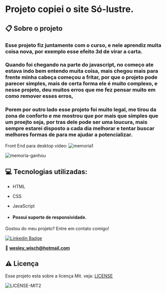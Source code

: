 # Projeto copiei o site Só-lustre.

  ## 📋 Sobre o projeto

### Esse projeto fiz juntamente com o curso, e nele aprendiz muita coisa nova, por exemplo esse efeito 3d de virar a carta.
### Quando foi chegando na parte do javascript, no começo ate estava indo bem entendo muita coisa, mais chegou mais para frente minha cabeça começou a fritar, por que o projeto pode parecer simples, mais de certa forma ele é muito complexo, e nesse projeto, deu muitos erros que me fez pensar muito em como remover esses erros,

### Porem por outro lado esse projeto foi muito legal, me tirou da zona de conforto e me mostrou que por mais que simples que um proejto seja, por tras dele pode ser uma loucura, mais sempre estarei disposto a cada dia melhorar e tentar buscar melhores formas de para me ajudar a potencializar.

  
Front End para desktop vídeo:
![memoria1](https://user-images.githubusercontent.com/79159487/116447556-1e916200-a826-11eb-901b-5a1920413531.gif)

![memoria-ganhou](https://user-images.githubusercontent.com/79159487/116447568-218c5280-a826-11eb-97c9-08625ab8a16f.gif)
 
 ## 💻 Tecnologias utilizadas:

- HTML
- CSS
- JavaScript

-  #### Possui suporte de responsividade.

  Gostou do meu projeto? Entre em contato comigo!

[![Linkedin Badge](https://img.shields.io/badge/-LinkedIn-blue?style=flat-square&logo=Linkedin&logoColor=white&link=https://www.linkedin.com/in/wesley-wisch/)](https://www.linkedin.com/in/wesley-wisch/)

📧 **[wesley_wisch@hotmail.com](mailto:wesley_wisch@hotmail.com)**

##  ⚠️  Licença
Esse projeto esta sobre a licença Mit. veja: [LICENSE](https://github.com/wesleywisch/Repositorio-HTML-CSS-JavaScript/blob/main/LICENSE)

![LICENSE-MIT2](https://user-images.githubusercontent.com/79159487/114733599-7c478980-9d11-11eb-98da-262603bc1c13.png)